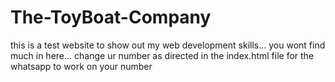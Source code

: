 # The-ToyBoat-Company
this is a test website to show out my web development skills...
you wont find much in here...
change ur number as directed in the index.html file for the whatsapp to work on your number
